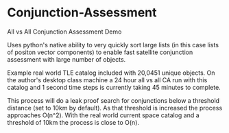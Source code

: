 # Conjunction-Assessment
All vs All Conjunction Assessment Demo

Uses python's native ability to very quickly sort large lists (in this case lists of positon vector components) to enable fast satellite conjunction assessment with large number of objects.

Example real world TLE catalog included with 20,0451 unique objects.  On the author's desktop class machine a 24 hour all vs all CA run with this catalog and 1 second time steps is currently taking 45 minutes to complete.  

This process will do a leak proof search for conjunctions below a threshold distance (set to 10km by default). As that threshold is increased the process approaches O(n^2).  With the real world current space catalog and a threshold of 10km the process is close to O(n).
